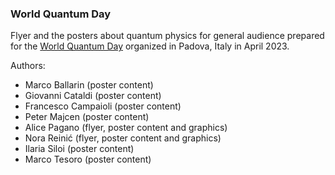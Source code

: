 ### World Quantum Day

Flyer and the posters about quantum physics for general audience prepared for the [World Quantum Day](https://www.dfa.unipd.it/dettaglio/carosello/14-aprile-anche-a-padova-si-festeggia-il-world-quantum-day/) organized in Padova, Italy in April 2023.

Authors:
- Marco Ballarin (poster content)
- Giovanni Cataldi (poster content)
- Francesco Campaioli (poster content)
- Peter Majcen (poster content)
- Alice Pagano (flyer, poster content and graphics)
- Nora Reinić (flyer, poster content and graphics)
- Ilaria Siloi (poster content)
- Marco Tesoro (poster content)